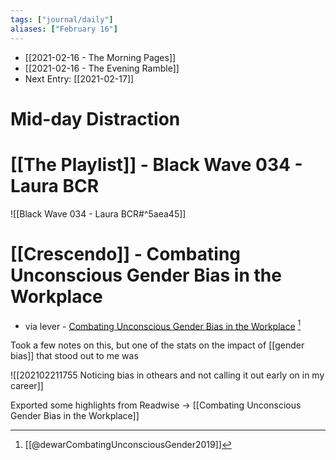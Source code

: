 ```yaml
---
tags: ["journal/daily"]
aliases: ["February 16"]
---
```


- [[2021-02-16 - The Morning Pages]]
- [[2021-02-16 - The Evening Ramble]]
- Next Entry: [[2021-02-17]]

# Mid-day Distraction

# [[The Playlist]] - Black Wave 034 - Laura BCR

![[Black Wave 034 - Laura BCR#^5aea45]]


# [[Crescendo]] -  Combating Unconscious Gender Bias in the Workplace

- via lever - [Combating Unconscious Gender Bias in the Workplace](https://www.lever.co/blog/unconscious-gender-bias/) [^1]

[^1]: [[@dewarCombatingUnconsciousGender2019]]

Took a few notes on this, but one of the stats on the impact of [[gender bias]] that stood out to me was

![[202102211755 Noticing bias in othears and not calling it out early on in my career]]


Exported some highlights from Readwise -> [[Combating Unconscious Gender Bias in the Workplace]]